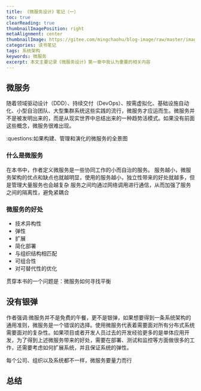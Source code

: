 ```yaml
---
title: 《微服务设计》笔记（一）
toc: true
clearReading: true
thumbnailImagePosition: right
metaAlignment: center
thumbnailImage: https://gitee.com/mingchaohu/blog-image/raw/master/image/s28626997.jpg
categories: 读书笔记
tags: 系统架构
keywords: 微服务
excerpt: 本文主要记录《微服务设计》第一章中我认为重要的相关内容
---
```

## 微服务

随着领域驱动设计（DDD）、持续交付（DevOps）、按需虚拟化、基础设施自动化、小型自治团队、大型集群系统这些实践的流行，微服务才应运而生。微服务并不是被发明出来的，而是从现实世界中总结出来的一种趋势活模式。如果没有前面这些概念，微服务很难出现。

:questions:如果构建、管理和演化的微服务的全景图

### 什么是微服务
在本书中，作者定义微服务是一些协同工作的小而自治的服务。
服务越小，微服务架构的优点和缺点也就越明显，使用的服务越小，独立性带来的好处就越多，但是管理大量服务也会越复杂
服务之间均通过网络调用进行通信，从而加强了服务之间的隔离性，避免紧耦合

### 微服务的好处

- 技术异构性
- 弹性
- 扩展
- 简化部署
- 与组织结构相匹配
- 可组合性
- 对可替代性的优化

贯穿本书的一个问题是：微服务如何寻找平衡

## 没有银弹
作者强调:微服务并不是免费的午餐，更不是银弹，如果想要得到一条系统架构的通用准则，微服务是一个错误的选择。使用微服务代表着需要面对所有分布式系统需要面对的复杂性。如果项目或者开发人员过去的开发经验更多的是单体应用开发，为了得到上述微服务带来的好处，需要在部署、测试和监控等方面做很多的工作，还需要考虑如何扩展系统，并且保证系统的弹性。

每个公司、组织以及系统都不一样，微服务要量力而行

## 总结
